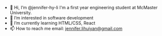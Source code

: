 - 👋 Hi, I’m @jennifer-hy-li I'm a first year engineering student at McMaster University.
- 👀 I’m interested in software development
- 🌱 I’m currently learning HTML/CSS, React
- 📫 How to reach me email: jennifer.lihuiyan@gmail.com

<!---
jennifer-hy-li/jennifer-hy-li is a ✨ special ✨ repository because its `README.md` (this file) appears on your GitHub profile.
You can click the Preview link to take a look at your changes.
--->
